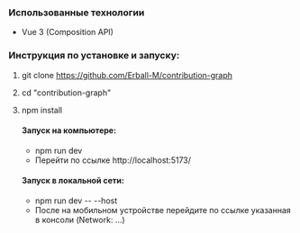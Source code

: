 ### Использованные технологии
- Vue 3 (Composition API)

### Инструкция по установке и запуску:
1. git clone https://github.com/Erball-M/contribution-graph
2. cd "contribution-graph"
3. npm install
    #### Запуск на компьютере:
    - npm run dev
    - Перейти по ссылке http://localhost:5173/

    #### Запуск в локальной сети:
    - npm run dev -- --host
    - После на мобильном устройстве перейдите по ссылке указанная в консоли (Network: ...)
